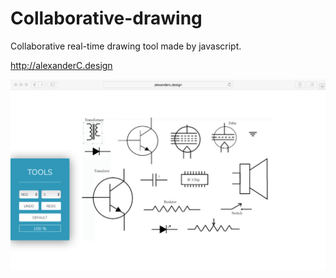 # Collaborative-drawing

Collaborative real-time drawing tool made by javascript.

http://alexanderC.design

<img src="https://github.com/blaadje/Collaborative-drawing/blob/master/presentation.jpg" width="600" />
